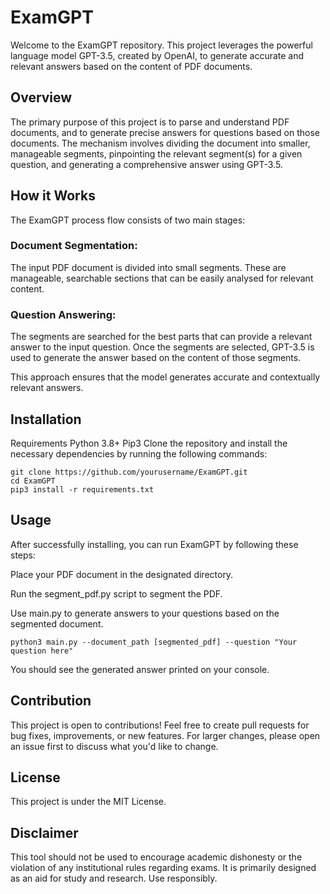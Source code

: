 # ExamGPT
Welcome to the ExamGPT repository. This project leverages the powerful language model GPT-3.5, created by OpenAI, to generate accurate and relevant answers based on the content of PDF documents.

## Overview
The primary purpose of this project is to parse and understand PDF documents, and to generate precise answers for questions based on those documents. The mechanism involves dividing the document into smaller, manageable segments, pinpointing the relevant segment(s) for a given question, and generating a comprehensive answer using GPT-3.5.

## How it Works
The ExamGPT process flow consists of two main stages:

### Document Segmentation: 
The input PDF document is divided into small segments. These are manageable, searchable sections that can be easily analysed for relevant content.

### Question Answering: 
The segments are searched for the best parts that can provide a relevant answer to the input question. Once the segments are selected, GPT-3.5 is used to generate the answer based on the content of those segments.

This approach ensures that the model generates accurate and contextually relevant answers.

## Installation
Requirements
Python 3.8+
Pip3
Clone the repository and install the necessary dependencies by running the following commands:
```
git clone https://github.com/yourusername/ExamGPT.git
cd ExamGPT
pip3 install -r requirements.txt
```
## Usage
After successfully installing, you can run ExamGPT by following these steps:

Place your PDF document in the designated directory.

Run the segment_pdf.py script to segment the PDF.

Use main.py to generate answers to your questions based on the segmented document.

```
python3 main.py --document_path [segmented_pdf] --question "Your question here"
```
You should see the generated answer printed on your console.

## Contribution
This project is open to contributions! Feel free to create pull requests for bug fixes, improvements, or new features. For larger changes, please open an issue first to discuss what you'd like to change.

## License
This project is under the MIT License.

## Disclaimer
This tool should not be used to encourage academic dishonesty or the violation of any institutional rules regarding exams. It is primarily designed as an aid for study and research. Use responsibly.